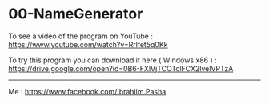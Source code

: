 # 00-NameGenerator

To see a video of the program on YouTube :
https://www.youtube.com/watch?v=Rrlfet5q0Kk

To try this program you can download it here  ( Windows x86 ) :
https://drive.google.com/open?id=0B6-FXlVjTCOTclFCX2lvelVPTzA


---------
Me : https://www.facebook.com/Ibrahiim.Pasha
